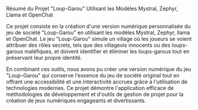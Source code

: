 Résumé du Projet "Loup-Garou" Utilisant les Modèles Mystral, Zephyr, Llama et OpenChat

Ce projet consiste en la création d'une version numérique personnalisée du jeu de société "Loup-Garou" en utilisant les modèles Mystral, Zephyr, llama et OpenChat. Le jeu "Loup-Garou" simule un village où les joueurs se voient attribuer des rôles secrets, tels que des villageois innocents ou des loups-garous maléfiques, et doivent identifier et éliminer les loups-garous tout en préservant leur propre identité.

En combinant ces outils, nous avons pu créer une version numérique du jeu "Loup-Garou" qui conserve l'essence du jeu de société original tout en offrant une accessibilité et une interactivité accrues grâce à l'utilisation de technologies modernes. Ce projet démontre l'application efficace de méthodologies de développement et d'outils de gestion de projet pour la création de jeux numériques engageants et divertissants.
